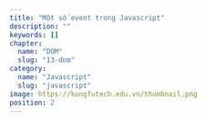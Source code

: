 ```yaml
---
title: "Một số event trong Javascript"
description: ""
keywords: []
chapter:
  name: "DOM"
  slug: "13-dom"
category:
  name: "Javascript"
  slug: "javascript"
image: https://kungfutech.edu.vn/thumbnail.png
position: 2
---
```

